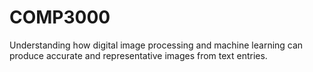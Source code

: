 # COMP3000
Understanding how digital image processing and machine learning can produce accurate and representative images from text entries.
